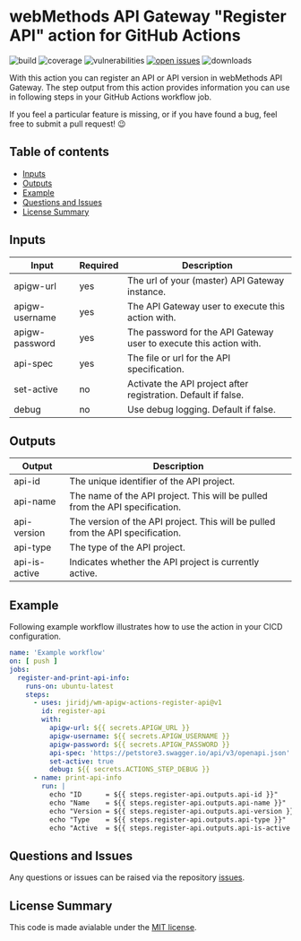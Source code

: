 # webMethods API Gateway "Register API" action for GitHub Actions

![build](https://img.shields.io/github/workflow/status/jiridj/wm-apigw-actions-register-api/ci)
![coverage](https://img.shields.io/codecov/c/gh/jiridj/wm-apigw-actions-register-api?token=35GE4E56NO)
![vulnerabilities](https://img.shields.io/snyk/vulnerabilities/github/jiridj/wm-apigw-actions-register-api)
[![open issues](https://img.shields.io/github/issues-raw/jiridj/wm-apigw-actions-register-api)](https://github.com/jiridj/wm-apigw-actions-register-api/issues)
![downloads](https://img.shields.io/github/downloads/jiridj/wm-apigw-actions-register-api/total)

With this action you can register an API or API version in webMethods API Gateway. The step output from this action provides information you can use in following steps in your GitHub Actions workflow job.

If you feel a particular feature is missing, or if you have found a bug, feel free to submit a pull request! :wink:

## Table of contents

- [Inputs](#inputs)
- [Outputs](#outputs)
- [Example](#example)
- [Questions and Issues](#questions-and-issues)
- [License Summary](#license-summary)

## Inputs

|Input|Required|Description|
|-|-|-|
|apigw-url|yes|The url of your (master) API Gateway instance.|
|apigw-username|yes|The API Gateway user to execute this action with.|
|apigw-password|yes|The password for the API Gateway user to execute this action with.|
|api-spec|yes|The file or url for the API specification.|
|set-active|no|Activate the API project after registration. Default if false.|
|debug|no|Use debug logging. Default if false.|

## Outputs

|Output|Description|
|-|-|
|api-id|The unique identifier of the API project.|
|api-name|The name of the API project. This will be pulled from the API specification.|
|api-version|The version of the API project. This will be pulled from the API specification.|
|api-type|The type of the API project.|
|api-is-active|Indicates whether the API project is currently active.|

## Example

Following example workflow illustrates how to use the action in your CICD configuration.

``` yaml
name: 'Example workflow'
on: [ push ]
jobs:
  register-and-print-api-info:
    runs-on: ubuntu-latest
    steps: 
      - uses: jiridj/wm-apigw-actions-register-api@v1
        id: register-api
        with: 
          apigw-url: ${{ secrets.APIGW_URL }}
          apigw-username: ${{ secrets.APIGW_USERNAME }}
          apigw-password: ${{ secrets.APIGW_PASSWORD }}
          api-spec: 'https://petstore3.swagger.io/api/v3/openapi.json'
          set-active: true
          debug: ${{ secrets.ACTIONS_STEP_DEBUG }}
      - name: print-api-info
        run: |
          echo "ID      = ${{ steps.register-api.outputs.api-id }}"
          echo "Name    = ${{ steps.register-api.outputs.api-name }}"
          echo "Version = ${{ steps.register-api.outputs.api-version }}"
          echo "Type    = ${{ steps.register-api.outputs.api-type }}"
          echo "Active  = ${{ steps.register-api.outputs.api-is-active }}"
```

## Questions and Issues

Any questions or issues can be raised via the repository [issues](https://github.com/jiridj/wm-apigw-actions-register-api/issues).

## License Summary

This code is made avialable under the [MIT license](./LICENSE).